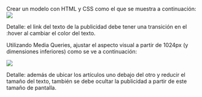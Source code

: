 Crear un modelo con HTML y CSS como el que se muestra a continuación:
<img src="https://aula-itm.web.app/ap/web/ejercicio9laptop.jpg">

Detalle: el link del texto de la publicidad debe tener una transición en el :hover al cambiar el color del texto.

Utilizando Media Queries, ajustar el aspecto visual a partir de 1024px (y dimensiones inferiores) como se ve a continuación:

<img src="https://aula-itm.web.app/ap/web/ejercicio9movil.jpg">

Detalle: además de ubicar los artículos uno debajo del otro y reducir el tamaño del texto, también se debe ocultar la publicidad a partir de este tamaño de pantalla.

